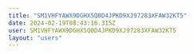 ```yaml
---
title: "SM1VHFYAWX9DGHX5Q0D4JPKD9XJ97283XFAW32KT5"
date: 2024-02-19T08:43:16.315Z
user: SM1VHFYAWX9DGHX5Q0D4JPKD9XJ97283XFAW32KT5
layout: "users"
---
```

    